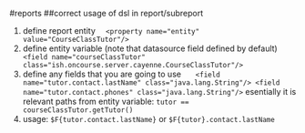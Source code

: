 #reports
##correct usage of dsl in report/subreport
1. define report entity
`   <property name="entity" value="CourseClassTutor"/>
`
2. define entity variable (note that datasource field defined by default)
`   <field name="courseClassTutor" class="ish.oncourse.server.cayenne.CourseClassTutor"/>`
3. define any fields that you are going to use
`   <field name="tutor.contact.lastName" class="java.lang.String"/>
   <field name="tutor.contact.phones" class="java.lang.String"/>`
esentially it is relevant paths from entity variable:
   `tutor == courseClassTutor.getTutor()`
4. usage:
   `$F{tutor.contact.lastName}`
or
   `$F{tutor}.contact.lastName`